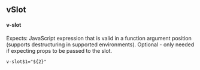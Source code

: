 ## vSlot
#### v-slot
Expects: JavaScript expression that is valid in a function argument position (supports destructuring in supported environments). Optional - only needed if expecting props to be passed to the slot.
```html
v-slot$1="${2}"
```